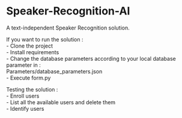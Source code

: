 # Speaker-Recognition-AI
A text-independent Speaker Recognition solution.  

If you want to run the solution :  
    - Clone the project  
    - Install requirements  
    - Change the database parameters according to your local database parameter in :  
       Parameters/database_parameters.json  
    - Execute form.py  

Testing the solution :  
    - Enroll users  
    - List all the available users and delete them  
    - Identify users  